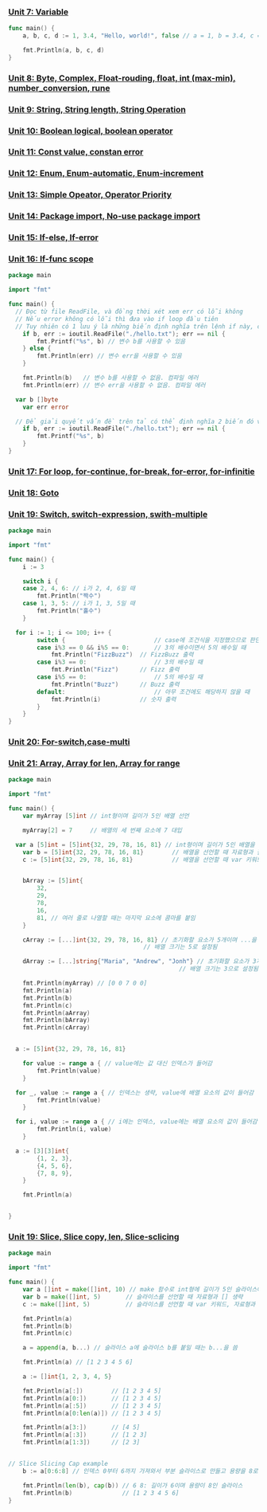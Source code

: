 ### <a href="https://github.com/huonghope/learn-go/tree/master/Unit%2007" target="_blank"> Unit 7: Variable </a>
```go
func main() {
	a, b, c, d := 1, 3.4, "Hello, world!", false // a = 1, b = 3.4, c = "Hello, world!", d = false

	fmt.Println(a, b, c, d)
}
```
### <a href="https://github.com/huonghope/learn-go/tree/master/Unit%2008" target="_blank"> Unit 8: Byte, Complex, Float-rouding, float, int (max-min), number_conversion, rune </a>
### <a href="https://github.com/huonghope/learn-go/tree/master/Unit%2009" target="_blank"> Unit 9: String, String length, String Operation </a>
### <a href="https://github.com/huonghope/learn-go/tree/master/Unit%2010" target="_blank"> Unit 10: Boolean logical, boolean operator </a>
### <a href="https://github.com/huonghope/learn-go/tree/master/Unit%2011" target="_blank"> Unit 11: Const value, constan error </a>
### <a href="https://github.com/huonghope/learn-go/tree/master/Unit%2012" target="_blank"> Unit 12: Enum, Enum-automatic, Enum-increment </a>
### <a href="https://github.com/huonghope/learn-go/tree/master/Unit%2013" target="_blank"> Unit 13: Simple Opeator, Operator Priority </a>
### <a href="https://github.com/huonghope/learn-go/tree/master/Unit%2014" target="_blank"> Unit 14: Package import, No-use package import  </a>
### <a href="https://github.com/huonghope/learn-go/tree/master/Unit%2015" target="_blank"> Unit 15: If-else, If-error </a>
### <a href="https://github.com/huonghope/learn-go/tree/master/Unit%2016" target="_blank"> Unit 16: If-func scope </a>
```go
package main

import "fmt"

func main() {
  // Đọc từ file ReadFile, và đồng thời xét xem err có lỗi không
  // Nếu error không có lỗi thì đưa vào if loop đầu tiên
  // Tuy nhiên có 1 lưu ý là những biến định nghĩa trên lệnh if này, chỉ sử dụng được ở trong mệnh đề if, nếu sử dụng ngoài sẽ phát sinh lỗi
	if b, err := ioutil.ReadFile("./hello.txt"); err == nil {
		fmt.Printf("%s", b) // 변수 b를 사용할 수 있음
	} else {
		fmt.Println(err) // 변수 err을 사용할 수 있음
	}

	fmt.Println(b)   // 변수 b를 사용할 수 없음. 컴파일 에러
	fmt.Println(err) // 변수 err을 사용할 수 없음. 컴파일 에러

  var b []byte
	var err error

  // Để giải quyết vấn đề trên tả có thể định nghĩa 2 biến đó và nhận từ thân lệnh if
	if b, err := ioutil.ReadFile("./hello.txt"); err == nil {
		fmt.Printf("%s", b)
	}
}

```
### <a href="https://github.com/huonghope/learn-go/tree/master/Unit%2017" target="_blank"> Unit 17: For loop, for-continue, for-break, for-error, for-infinitie </a>
### <a href="https://github.com/huonghope/learn-go/tree/master/Unit%2018" target="_blank"> Unit 18: Goto </a>
### <a href="https://github.com/huonghope/learn-go/tree/master/Unit%2019" target="_blank"> Unit 19: Switch, switch-expression, swith-multiple </a>
```go
package main

import "fmt"

func main() {
	i := 3

	switch i {
	case 2, 4, 6: // i가 2, 4, 6일 때
		fmt.Println("짝수")
	case 1, 3, 5: // i가 1, 3, 5일 때
		fmt.Println("홀수")
	}

  for i := 1; i <= 100; i++ {
		switch {                         // case에 조건식을 지정했으므로 판단할 변수는 생략
		case i%3 == 0 && i%5 == 0:       // 3의 배수이면서 5의 배수일 때
			fmt.Println("FizzBuzz")  // FizzBuzz 출력
		case i%3 == 0:                   // 3의 배수일 때
			fmt.Println("Fizz")      // Fizz 출력
		case i%5 == 0:                   // 5의 배수일 때
			fmt.Println("Buzz")      // Buzz 출력
		default:                         // 아무 조건에도 해당하지 않을 때
			fmt.Println(i)           // 숫자 출력
		}
	}
}
```
### <a href="https://github.com/huonghope/learn-go/tree/master/Unit%2020" target="_blank"> Unit 20: For-switch,case-multi </a>
### <a href="https://github.com/huonghope/learn-go/tree/master/Unit%2020" target="_blank"> Unit 21: Array, Array for len, Array for range </a>
```go
package main

import "fmt"

func main() {
	var myArray [5]int // int형이며 길이가 5인 배열 선언

	myArray[2] = 7     // 배열의 세 번째 요소에 7 대입

  var a [5]int = [5]int{32, 29, 78, 16, 81} // int형이며 길이가 5인 배열을 선언하고 초기화
	var b = [5]int{32, 29, 78, 16, 81}        // 배열을 선언할 때 자료형과 길이 생략
	c := [5]int{32, 29, 78, 16, 81}           // 배열을 선언할 때 var 키워드, 자료형과 길이 생략


	bArray := [5]int{
		32,
		29,
		78,
		16,
		81, // 여러 줄로 나열할 때는 마지막 요소에 콤마를 붙임
	}

	cArray := [...]int{32, 29, 78, 16, 81} // 초기화할 요소가 5개이며 ...을 사용했으므로 
	                                  // 배열 크기는 5로 설정됨

	dArray := [...]string{"Maria", "Andrew", "Jonh"} // 초기화할 요소가 3개이며 ...을 사용했으므로 
	                                            // 배열 크기는 3으로 설정됨

	fmt.Println(myArray) // [0 0 7 0 0]
	fmt.Println(a)
	fmt.Println(b)
	fmt.Println(c)
	fmt.Println(aArray)
	fmt.Println(bArray)
	fmt.Println(cArray)


  a := [5]int{32, 29, 78, 16, 81}

	for value := range a { // value에는 값 대신 인덱스가 들어감
		fmt.Println(value)
	}

  for _, value := range a { // 인덱스는 생략, value에 배열 요소의 값이 들어감
		fmt.Println(value)
	}

  for i, value := range a { // i에는 인덱스, value에는 배열 요소의 값이 들어감
		fmt.Println(i, value)
	}

  a := [3][3]int{
		{1, 2, 3},
		{4, 5, 6},
		{7, 8, 9},
	}

	fmt.Println(a)


}

```
### <a href="https://github.com/huonghope/learn-go/tree/master/Unit%2022" target="_blank"> Unit 19: Slice, Slice copy, len, Slice-sclicing </a>
```go
package main

import "fmt"

func main() {
	var a []int = make([]int, 10) // make 함수로 int형에 길이가 5인 슬라이스에 공간 할당
	var b = make([]int, 5)       // 슬라이스를 선언할 때 자료형과 [] 생략
	c := make([]int, 5)          // 슬라이스를 선언할 때 var 키워드, 자료형과 [] 생략

	fmt.Println(a)
	fmt.Println(b)
	fmt.Println(c)

	a = append(a, b...) // 슬라이스 a에 슬라이스 b를 붙일 때는 b...을 씀

	fmt.Println(a) // [1 2 3 4 5 6]

	a := []int{1, 2, 3, 4, 5}

	fmt.Println(a[:])        // [1 2 3 4 5]
	fmt.Println(a[0:])       // [1 2 3 4 5]
	fmt.Println(a[:5])       // [1 2 3 4 5]
	fmt.Println(a[0:len(a)]) // [1 2 3 4 5]

	fmt.Println(a[3:])       // [4 5]
	fmt.Println(a[:3])       // [1 2 3]
	fmt.Println(a[1:3])      // [2 3]


// Slice Slicing Cap example
	b := a[0:6:8] // 인덱스 0부터 6까지 가져와서 부분 슬라이스로 만들고 용량을 8로 설정

	fmt.Println(len(b), cap(b)) // 6 8: 길이가 6이며 용량이 8인 슬라이스
	fmt.Println(b)              // [1 2 3 4 5 6]
}
```